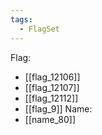 ```yaml
---
tags:
  - FlagSet
---
```

Flag:
- [[flag_12106]]
- [[flag_12107]]
- [[flag_12112]]
- [[flag_9]]
Name:
- [[name_80]]
